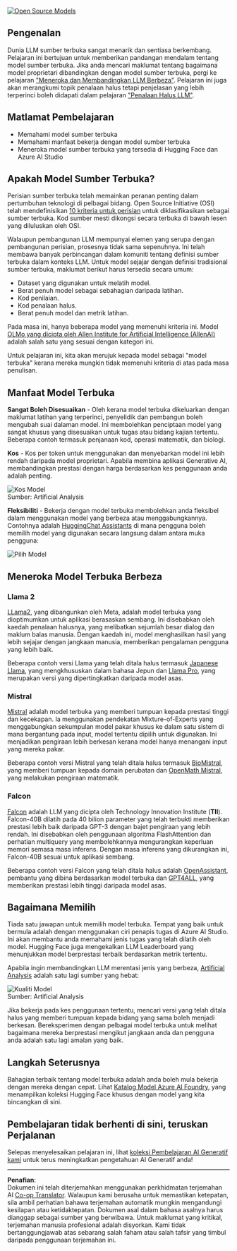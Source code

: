 <!--
CO_OP_TRANSLATOR_METADATA:
{
  "original_hash": "a8b2d4bb727c877ebf9edff8623d16b9",
  "translation_date": "2025-09-06T10:21:41+00:00",
  "source_file": "16-open-source-models/README.md",
  "language_code": "ms"
}
-->
[![Open Source Models](../../../translated_images/16-lesson-banner.6b56555e8404fda1716382db4832cecbe616ccd764de381f0af6cfd694d05f74.ms.png)](https://aka.ms/gen-ai-lesson16-gh?WT.mc_id=academic-105485-koreyst)

## Pengenalan

Dunia LLM sumber terbuka sangat menarik dan sentiasa berkembang. Pelajaran ini bertujuan untuk memberikan pandangan mendalam tentang model sumber terbuka. Jika anda mencari maklumat tentang bagaimana model proprietari dibandingkan dengan model sumber terbuka, pergi ke pelajaran ["Meneroka dan Membandingkan LLM Berbeza"](../02-exploring-and-comparing-different-llms/README.md?WT.mc_id=academic-105485-koreyst). Pelajaran ini juga akan merangkumi topik penalaan halus tetapi penjelasan yang lebih terperinci boleh didapati dalam pelajaran ["Penalaan Halus LLM"](../18-fine-tuning/README.md?WT.mc_id=academic-105485-koreyst).

## Matlamat Pembelajaran

- Memahami model sumber terbuka
- Memahami manfaat bekerja dengan model sumber terbuka
- Meneroka model sumber terbuka yang tersedia di Hugging Face dan Azure AI Studio

## Apakah Model Sumber Terbuka?

Perisian sumber terbuka telah memainkan peranan penting dalam pertumbuhan teknologi di pelbagai bidang. Open Source Initiative (OSI) telah mendefinisikan [10 kriteria untuk perisian](https://web.archive.org/web/20241126001143/https://opensource.org/osd?WT.mc_id=academic-105485-koreyst) untuk diklasifikasikan sebagai sumber terbuka. Kod sumber mesti dikongsi secara terbuka di bawah lesen yang diluluskan oleh OSI.

Walaupun pembangunan LLM mempunyai elemen yang serupa dengan pembangunan perisian, prosesnya tidak sama sepenuhnya. Ini telah membawa banyak perbincangan dalam komuniti tentang definisi sumber terbuka dalam konteks LLM. Untuk model sejajar dengan definisi tradisional sumber terbuka, maklumat berikut harus tersedia secara umum:

- Dataset yang digunakan untuk melatih model.
- Berat penuh model sebagai sebahagian daripada latihan.
- Kod penilaian.
- Kod penalaan halus.
- Berat penuh model dan metrik latihan.

Pada masa ini, hanya beberapa model yang memenuhi kriteria ini. Model [OLMo yang dicipta oleh Allen Institute for Artificial Intelligence (AllenAI)](https://huggingface.co/allenai/OLMo-7B?WT.mc_id=academic-105485-koreyst) adalah salah satu yang sesuai dengan kategori ini.

Untuk pelajaran ini, kita akan merujuk kepada model sebagai "model terbuka" kerana mereka mungkin tidak memenuhi kriteria di atas pada masa penulisan.

## Manfaat Model Terbuka

**Sangat Boleh Disesuaikan** - Oleh kerana model terbuka dikeluarkan dengan maklumat latihan yang terperinci, penyelidik dan pembangun boleh mengubah suai dalaman model. Ini membolehkan penciptaan model yang sangat khusus yang disesuaikan untuk tugas atau bidang kajian tertentu. Beberapa contoh termasuk penjanaan kod, operasi matematik, dan biologi.

**Kos** - Kos per token untuk menggunakan dan menyebarkan model ini lebih rendah daripada model proprietari. Apabila membina aplikasi Generative AI, membandingkan prestasi dengan harga berdasarkan kes penggunaan anda adalah penting.

![Kos Model](../../../translated_images/model-price.3f5a3e4d32ae00b465325159e1f4ebe7b5861e95117518c6bfc37fe842950687.ms.png)  
Sumber: Artificial Analysis

**Fleksibiliti** - Bekerja dengan model terbuka membolehkan anda fleksibel dalam menggunakan model yang berbeza atau menggabungkannya. Contohnya adalah [HuggingChat Assistants](https://huggingface.co/chat?WT.mc_id=academic-105485-koreyst) di mana pengguna boleh memilih model yang digunakan secara langsung dalam antara muka pengguna:

![Pilih Model](../../../translated_images/choose-model.f095d15bbac922141591fd4fac586dc8d25e69b42abf305d441b84c238e293f2.ms.png)

## Meneroka Model Terbuka Berbeza

### Llama 2

[LLama2](https://huggingface.co/meta-llama?WT.mc_id=academic-105485-koreyst), yang dibangunkan oleh Meta, adalah model terbuka yang dioptimumkan untuk aplikasi berasaskan sembang. Ini disebabkan oleh kaedah penalaan halusnya, yang melibatkan sejumlah besar dialog dan maklum balas manusia. Dengan kaedah ini, model menghasilkan hasil yang lebih sejajar dengan jangkaan manusia, memberikan pengalaman pengguna yang lebih baik.

Beberapa contoh versi Llama yang telah ditala halus termasuk [Japanese Llama](https://huggingface.co/elyza/ELYZA-japanese-Llama-2-7b?WT.mc_id=academic-105485-koreyst), yang mengkhususkan dalam bahasa Jepun dan [Llama Pro](https://huggingface.co/TencentARC/LLaMA-Pro-8B?WT.mc_id=academic-105485-koreyst), yang merupakan versi yang dipertingkatkan daripada model asas.

### Mistral

[Mistral](https://huggingface.co/mistralai?WT.mc_id=academic-105485-koreyst) adalah model terbuka yang memberi tumpuan kepada prestasi tinggi dan kecekapan. Ia menggunakan pendekatan Mixture-of-Experts yang menggabungkan sekumpulan model pakar khusus ke dalam satu sistem di mana bergantung pada input, model tertentu dipilih untuk digunakan. Ini menjadikan pengiraan lebih berkesan kerana model hanya menangani input yang mereka pakar.

Beberapa contoh versi Mistral yang telah ditala halus termasuk [BioMistral](https://huggingface.co/BioMistral/BioMistral-7B?text=Mon+nom+est+Thomas+et+mon+principal?WT.mc_id=academic-105485-koreyst), yang memberi tumpuan kepada domain perubatan dan [OpenMath Mistral](https://huggingface.co/nvidia/OpenMath-Mistral-7B-v0.1-hf?WT.mc_id=academic-105485-koreyst), yang melakukan pengiraan matematik.

### Falcon

[Falcon](https://huggingface.co/tiiuae?WT.mc_id=academic-105485-koreyst) adalah LLM yang dicipta oleh Technology Innovation Institute (**TII**). Falcon-40B dilatih pada 40 bilion parameter yang telah terbukti memberikan prestasi lebih baik daripada GPT-3 dengan bajet pengiraan yang lebih rendah. Ini disebabkan oleh penggunaan algoritma FlashAttention dan perhatian multiquery yang membolehkannya mengurangkan keperluan memori semasa masa inferens. Dengan masa inferens yang dikurangkan ini, Falcon-40B sesuai untuk aplikasi sembang.

Beberapa contoh versi Falcon yang telah ditala halus adalah [OpenAssistant](https://huggingface.co/OpenAssistant/falcon-40b-sft-top1-560?WT.mc_id=academic-105485-koreyst), pembantu yang dibina berdasarkan model terbuka dan [GPT4ALL](https://huggingface.co/nomic-ai/gpt4all-falcon?WT.mc_id=academic-105485-koreyst), yang memberikan prestasi lebih tinggi daripada model asas.

## Bagaimana Memilih

Tiada satu jawapan untuk memilih model terbuka. Tempat yang baik untuk bermula adalah dengan menggunakan ciri penapis tugas di Azure AI Studio. Ini akan membantu anda memahami jenis tugas yang telah dilatih oleh model. Hugging Face juga mengekalkan LLM Leaderboard yang menunjukkan model berprestasi terbaik berdasarkan metrik tertentu.

Apabila ingin membandingkan LLM merentasi jenis yang berbeza, [Artificial Analysis](https://artificialanalysis.ai/?WT.mc_id=academic-105485-koreyst) adalah satu lagi sumber yang hebat:

![Kualiti Model](../../../translated_images/model-quality.aaae1c22e00f7ee1cd9dc186c611ac6ca6627eabd19e5364dce9e216d25ae8a5.ms.png)  
Sumber: Artificial Analysis

Jika bekerja pada kes penggunaan tertentu, mencari versi yang telah ditala halus yang memberi tumpuan kepada bidang yang sama boleh menjadi berkesan. Bereksperimen dengan pelbagai model terbuka untuk melihat bagaimana mereka berprestasi mengikut jangkaan anda dan pengguna anda adalah satu lagi amalan yang baik.

## Langkah Seterusnya

Bahagian terbaik tentang model terbuka adalah anda boleh mula bekerja dengan mereka dengan cepat. Lihat [Katalog Model Azure AI Foundry](https://ai.azure.com?WT.mc_id=academic-105485-koreyst), yang menampilkan koleksi Hugging Face khusus dengan model yang kita bincangkan di sini.

## Pembelajaran tidak berhenti di sini, teruskan Perjalanan

Selepas menyelesaikan pelajaran ini, lihat [koleksi Pembelajaran AI Generatif kami](https://aka.ms/genai-collection?WT.mc_id=academic-105485-koreyst) untuk terus meningkatkan pengetahuan AI Generatif anda!

---

**Penafian**:  
Dokumen ini telah diterjemahkan menggunakan perkhidmatan terjemahan AI [Co-op Translator](https://github.com/Azure/co-op-translator). Walaupun kami berusaha untuk memastikan ketepatan, sila ambil perhatian bahawa terjemahan automatik mungkin mengandungi kesilapan atau ketidaktepatan. Dokumen asal dalam bahasa asalnya harus dianggap sebagai sumber yang berwibawa. Untuk maklumat yang kritikal, terjemahan manusia profesional adalah disyorkan. Kami tidak bertanggungjawab atas sebarang salah faham atau salah tafsir yang timbul daripada penggunaan terjemahan ini.